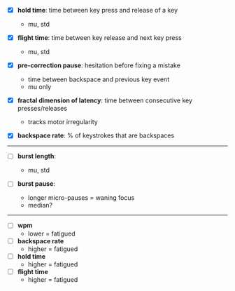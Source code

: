 - [x] **hold time**: time between key press and release of a key
  - mu, std

- [x] **flight time**: time between key release and next key press
  - mu, std

- [x] **pre-correction pause**: hesitation before fixing a mistake
  - time between backspace and previous key event
  - mu only

- [x] **fractal dimension of latency**: time between consecutive key presses/releases
  - tracks motor irregularity

- [x] **backspace rate**: % of keystrokes that are backspaces

---

- [ ] **burst length**:
  - mu, std

- [ ] **burst pause**:
  - longer micro-pauses = waning focus
  - median?

----

- [ ] **wpm**
    - lower = fatigued
- [ ] **backspace rate**
    - higher = fatigued
- [ ] **hold time**
    - higher = fatigued
- [ ] **flight time**
    - higher = fatigued


